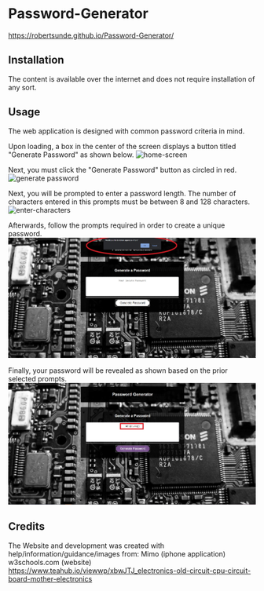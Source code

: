 # Password-Generator
https://robertsunde.github.io/Password-Generator/


## Installation
The content is available over the internet and does not require installation of any sort.


## Usage
The web application is designed with common password criteria in mind. 

Upon loading, a box in the center of the screen displays a button titled "Generate Password" as shown below.
![home-screen](https://user-images.githubusercontent.com/73792987/102440615-9042df00-3fee-11eb-85fc-b71d229ece7f.jpg)

Next, you must click the "Generate Password" button as circled in red.
![generate password](assets/generate-password.jpg)

Next, you will be prompted to enter a password length. The number of characters entered in this prompts must be between 8 and 128 characters.
![enter-characters](https://user-images.githubusercontent.com/73792987/102440703-bd8f8d00-3fee-11eb-8586-586c797ffca6.jpg)

Afterwards, follow the prompts required in order to create a unique password.
![follow prompts](assets/follow-prompts.jpg)

Finally, your password will be revealed as shown based on the prior selected prompts.
![password reveal](assets/password-reveal.jpg)


## Credits
The Website and development was created with help/information/guidance/images from:
Mimo (iphone application)
w3schools.com (website)
https://www.teahub.io/viewwp/xbwJTJ_electronics-old-circuit-cpu-circuit-board-mother-electronics
